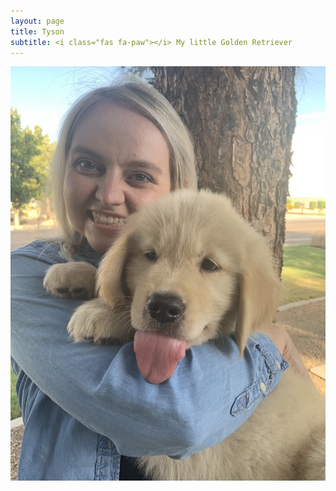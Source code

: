 ```yaml
---
layout: page
title: Tyson
subtitle: <i class="fas fa-paw"></i> My little Golden Retriever
---
```



![Kirsten](assets/img/Tyson1.jpg)

